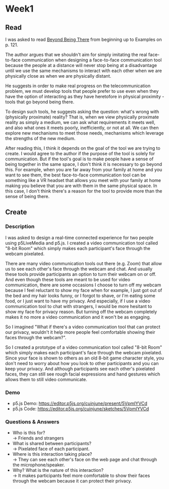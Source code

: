# Week1

## Read

I was asked to read [Beyond Being There](https://drive.google.com/file/d/1l-CKW7vFTfFZ9nTiW5YW0xiD55KzOzWj/view?usp=sharing) from beginning up to Examples on p. 121.

The author argues that we shouldn't aim for simply imitating the real face-to-face communication when designing a face-to-face communication tool because the people at a distance will never stop being at a disadvantage until we use the same mechanisms to interact with each other when we are physically close as when we are physically distant.

He suggests in order to make real progress on the telecommunication problem, we must develop tools that people prefer to use even when they have the option of interacting as they have heretofore in physical proximity - tools that go beyond being there.

To design such tools, he suggests asking the question: what's wrong with (physically proximate) reality? That is, when we view physically proximate reality as simply a medium, we can ask what requirements it meets well, and also what ones it meets poorly, inefficiently, or not at all. We can then explore new mechanisms to meet those needs, mechanisms which leverage the strengths of the new medium.

After reading this, I think it depends on the goal of the tool we are trying to create. I would agree to the author if the purpose of the tool is solely for communication. But if the tool's goal is to make people have a sense of being together in the same space, I don't think it is necessary to go beyond this. For example, when you are far away from your family at home and you want to see them, the best face-to-face communication tool can be something like a VR headset that allows you meet with your family at home making you believe that you are with them in the same physical space. In this case, I don't think there's a reason for the tool to provide more than the sense of being there.


## Create

### Description

I was asked to design a real-time connected experience for two people using p5LiveMedia and p5.js. I created a video communication tool called "8-bit Room" which simply makes each participant's face through the webcam pixelated.

There are many video communication tools out there (e.g. Zoom) that allow us to see each other's face through the webcam and chat. And usually these tools provide participants an option to turn their webcam on or off. And even though these tools are meant to be used for video communication, there are some occasions I choose to turn off my webcam because I feel reluctant to show my face when for example, I just got out of the bed and my hair looks funny, or I forgot to shave, or I'm eating some food, or I just want to have my privacy. And especially, if I use a video communication tool to chat with strangers, I would be more hesitant to show my face for privacy reason. But turning off the webcam completely makes it no more a video communication and it won't be as engaging.

So I imagined "What if there's a video communication tool that can protect our privacy, wouldn't it help more people feel comfortable showing their faces through the webcam?".

So I created a prototype of a video communication tool called "8-bit Room" which simply makes each participant's face through the webcam pixelated. Since your face is shown to others as an old 8-bit game character style, you don't need to worry about how you look to other participants and you can keep your privacy. And although participants see each other's pixelated faces, they can still see rough facial expressions and hand gestures which allows them to still video communicate.


### Demo

* p5.js Demo: https://editor.p5js.org/cuinjune/present/5VpmIYVCd
* p5.js Code: https://editor.p5js.org/cuinjune/sketches/5VpmIYVCd

### Questions & Answers

* Who is this for?  
  -> Friends and strangers
* What is shared between participants?  
  -> Pixelated face of each participant.
* Where is this interaction taking place?  
  -> They can see each other's face on the web page and chat through the microphone/speaker.
* Why?  What is the nature of this interaction?  
  -> It makes participants feel more comfortable to show their faces through the webcam because it can protect their privacy.

